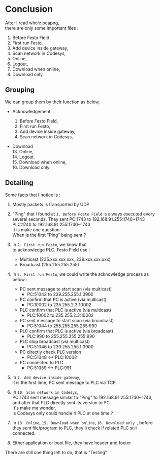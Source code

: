 # Conclusion
After I read whole pcapng,  
there are only some important files :  

1. Before Festo Field
2. First run Festo,  
7. Add device inside gateway,  
10. Scan network in Codesys,  
13. Online,  
14. Logout,  
15. Download when online,  
16. Download only  

## Grouping
We can group them by their function as below,  
- Acknowledgement  
  1. Before Festo Field,  
  2. First run Festo,  
  7. Add device inside gateway,  
  10. Scan network in Codesys,  

- Download  
  13. Online,  
  14. Logout,  
  15. Download when online,  
  16. Download only  

## Detailing
Some facts that I notice is :  
1. Mostly packets is transported by UDP

2. "Ping" that I found at ```1. Before Festo Field``` is always executed every several seconds. They sent  PC:1743 to 192.168.91.255:1740~1743  
PLC:1740 to 192.168.91.255:1740~1743  
It is make one question:  
When is the first "Ping" being sent ?

3. In ```2. First run Festo```, we know that  
to acknowledge PLC, Festo Field use :  
    - Multicast (235.xxx.xxx.xxx, 239.xxx.xxx.xxx)
    - Broadcast (255.255.255.255)  

4. In ```2. First run Festo```, we could write the acknowledge process as below : 
    - PC sent message to start scan (via multicast)
        - PC:51042 to 239.255.255.1:3900
    - PC confirm that PC is active (via multicast)
        - PC:10002 to 235.255.2.3:10002
    - PLC confirm that PLC is active (via multicast)
        - PLC:10002 to 235.255.2.3:10002
    - PC sent message to start scan (via broadcast)
        - PC:51044 to 255.255.255.255:990
    - PLC confirm that PLC is active (via broadcast)
        - PLC:990 to 255.255.255.255:990
    - PLC stop broadcast (via multicast)
        - PC:51046 to 239.255.255.1:3900
    - PC directly check PLC version
        - PC:51048 <-> PLC:10002
    - PC connected to PLC
        - PC:51059 <-> PLC:991

5. In ```7. Add device inside gateway```,  
it is the first time, PC sent message to PLC via TCP.

6. In ```10. Scan network in Codesys```,  
PC:1743 sent message similar to "Ping" to 192.168.91.255:1740~1743, and after that PLC directly sent its version to PC.  
It's make me wonder,  
Is Codesys only could handle 4 PLC at one time ?

7. In ```13. Online```, ```15. Download when online```, ```16. Download only ```, before they sent file/program to PLC, they'll check if related PLC still connected.

8. Either application or boot file, they have header and footer

There are still one thing left to do, that is "Testing"

